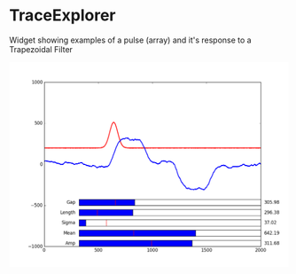 # TraceExplorer
Widget showing examples of a pulse (array) and it's response to a Trapezoidal Filter


![Image of Gaussian Pulse and CFD](https://github.com/ntbrewer/TraceExplorer/blob/master/GaussianCFD.png)
